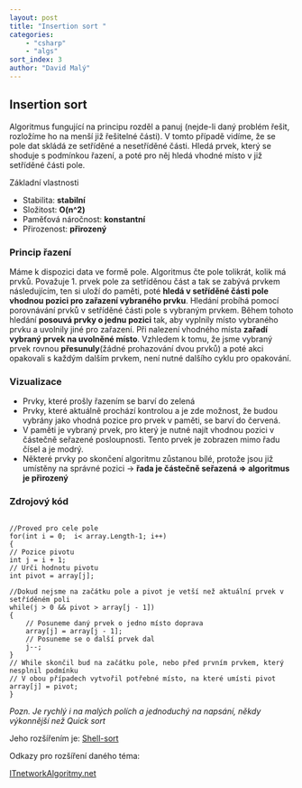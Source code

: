 ```yaml
---
layout: post
title: "Insertion sort "
categories:
    - "csharp"
    - "algs"
sort_index: 3
author: "David Malý"
--- 
```



## Insertion sort


Algoritmus fungující na principu rozděl a panuj (nejde-li daný problém řešit, rozložíme ho na menší již řešitelné části). V tomto případě vidíme, že se pole dat skládá ze setříděné a nesetříděné části.
Hledá prvek, který se shoduje s podmínkou řazení, a poté pro něj hledá vhodné místo v již setříděné části pole.



Základní vlastnosti


- Stabilita: **stabilní**
- Složitost: **O(n^2)**
- Paměťová náročnost: **konstantní**
- Přirozenost: **přirozený**


### Princip řazení


Máme k dispozici data ve formě pole.
Algoritmus čte pole tolikrát, kolik má prvků. Považuje 1. prvek pole za setříděnou část a tak se zabývá prvkem následujícím, ten si uloží do paměti, poté **hledá v setříděné části pole vhodnou pozici pro zařazení vybraného prvku**. 
Hledání probíhá pomocí porovnávání prvků v setříděné části pole s vybraným prvkem. Během tohoto hledání **posouvá prvky o jednu pozici** tak, aby vyplnily místo vybraného prvku a uvolnily jiné pro zařazení.
Při nalezení vhodného místa **zařadí vybraný prvek na uvolněné místo**.
Vzhledem k tomu, že jsme vybraný prvek rovnou **přesunuly**(žádné prohazování dvou prvků) a poté akci opakovali s každým dalším prvkem, není nutné dalšího cyklu pro opakování.




### Vizualizace

- Prvky, které prošly řazením se barví do zelená
- Prvky, které aktuálně prochází kontrolou a je zde možnost, že budou vybrány jako vhodná pozice pro prvek v paměti, se barví do červená.
- V paměti je vybraný prvek, pro který je nutné najít vhodnou pozici v částečně seřazené posloupnosti. Tento prvek je zobrazen mimo řadu čísel a je modrý.
- Některé prvky po skončení algoritmu zůstanou bílé, protože jsou již umístěny na správné pozici -> **řada je částečně seřazená => algoritmus je přirozený**

 

### Zdrojový kód

```

//Proved pro cele pole
for(int i = 0;  i< array.Length-1; i++)
{// Pozice pivotuint j = i + 1;// Urči hodnotu pivotuint pivot = array[j];//Dokud nejsme na začátku pole a pivot je vetší než aktuální prvek v setříděném poliwhile(j > 0 && pivot > array[j - 1]){	// Posuneme daný prvek o jedno místo doprava	array[j] = array[j - 1];	// Posuneme se o další prvek dal	j--;}// While skončil bud na začátku pole, nebo před prvním prvkem, který nesplnil podmínku// V obou případech vytvořil potřebné místo, na které umísti pivotarray[j] = pivot;
}

```


*Pozn. Je rychlý i na malých polích a jednoduchý na napsání, někdy výkonnější než Quick sort*

Jeho rozšířením je:  [Shell-sort](https://www.algoritmy.net/article/154/Shell-sort)


 Odkazy pro rozšíření daného téma:

[ITnetwork](http://www.itnetwork.cz/algoritmy/razeni/algoritmus-insertion-sort-trideni-cisel-podle-velikosti/)[Algoritmy.net](https://www.algoritmy.net/article/8/Insertion-sort)